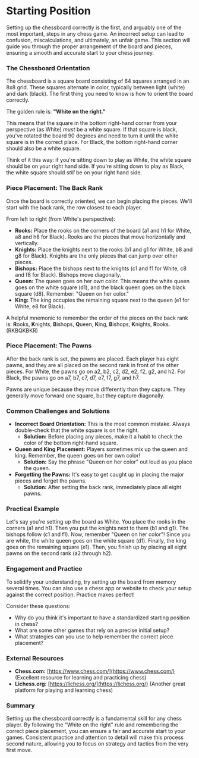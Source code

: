 # Starting Position

Setting up the chessboard correctly is the first, and arguably one of the most important, steps in any chess game. An incorrect setup can lead to confusion, miscalculations, and ultimately, an unfair game. This section will guide you through the proper arrangement of the board and pieces, ensuring a smooth and accurate start to your chess journey.

### The Chessboard Orientation

The chessboard is a square board consisting of 64 squares arranged in an 8x8 grid. These squares alternate in color, typically between light (white) and dark (black). The first thing you need to know is how to orient the board correctly.

The golden rule is: **"White on the right."**

This means that the square in the bottom right-hand corner from your perspective (as White) *must* be a white square. If that square is black, you've rotated the board 90 degrees and need to turn it until the white square is in the correct place. For Black, the bottom right-hand corner should also be a white square.

Think of it this way: if you're sitting down to play as White, the white square should be on your right hand side. If you're sitting down to play as Black, the white square should *still* be on your right hand side.

### Piece Placement: The Back Rank

Once the board is correctly oriented, we can begin placing the pieces. We'll start with the back rank, the row closest to each player.

From left to right (from White's perspective):

*   **Rooks:** Place the rooks on the corners of the board (a1 and h1 for White, a8 and h8 for Black). Rooks are the pieces that move horizontally and vertically.
*   **Knights:** Place the knights next to the rooks (b1 and g1 for White, b8 and g8 for Black). Knights are the only pieces that can jump over other pieces.
*   **Bishops:** Place the bishops next to the knights (c1 and f1 for White, c8 and f8 for Black). Bishops move diagonally.
*   **Queen:** The queen goes on her *own* color. This means the white queen goes on the white square (d1), and the black queen goes on the black square (d8). Remember: "Queen on her color."
*   **King:** The king occupies the remaining square next to the queen (e1 for White, e8 for Black).

A helpful mnemonic to remember the order of the pieces on the back rank is: **R**ooks, **K**nights, **B**ishops, **Q**ueen, **K**ing, **B**ishops, **K**nights, **R**ooks. (RKBQKBKR)

### Piece Placement: The Pawns

After the back rank is set, the pawns are placed. Each player has eight pawns, and they are all placed on the second rank in front of the other pieces. For White, the pawns go on a2, b2, c2, d2, e2, f2, g2, and h2. For Black, the pawns go on a7, b7, c7, d7, e7, f7, g7, and h7.

Pawns are unique because they move differently than they capture. They generally move forward one square, but they capture diagonally.

### Common Challenges and Solutions

*   **Incorrect Board Orientation:** This is the most common mistake. Always double-check that the white square is on the right.
    *   **Solution:** Before placing any pieces, make it a habit to check the color of the bottom right-hand square.
*   **Queen and King Placement:** Players sometimes mix up the queen and king. Remember, the queen goes on her own color!
    *   **Solution:** Say the phrase "Queen on her color" out loud as you place the queen.
*   **Forgetting the Pawns:** It's easy to get caught up in placing the major pieces and forget the pawns.
    *   **Solution:** After setting the back rank, immediately place all eight pawns.

### Practical Example

Let's say you're setting up the board as White. You place the rooks in the corners (a1 and h1). Then you put the knights next to them (b1 and g1). The bishops follow (c1 and f1). Now, remember "Queen on her color"! Since you are white, the white queen goes on the white square (d1). Finally, the king goes on the remaining square (e1). Then, you finish up by placing all eight pawns on the second rank (a2 through h2).

### Engagement and Practice

To solidify your understanding, try setting up the board from memory several times. You can also use a chess app or website to check your setup against the correct position. Practice makes perfect!

Consider these questions:

*   Why do you think it's important to have a standardized starting position in chess?
*   What are some other games that rely on a precise initial setup?
*   What strategies can you use to help remember the correct piece placement?

### External Resources

*   **Chess.com:** [https://www.chess.com/](https://www.chess.com/) (Excellent resource for learning and practicing chess)
*   **Lichess.org:** [https://lichess.org/](https://lichess.org/) (Another great platform for playing and learning chess)

### Summary

Setting up the chessboard correctly is a fundamental skill for any chess player. By following the "White on the right" rule and remembering the correct piece placement, you can ensure a fair and accurate start to your games. Consistent practice and attention to detail will make this process second nature, allowing you to focus on strategy and tactics from the very first move.
